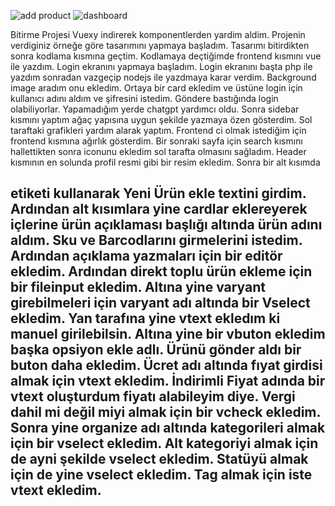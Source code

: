 
![add product](https://github.com/Zeynepsydm/Zeynep-Saydam--202503001/assets/101592610/c7ca48ba-6a6f-49ef-92dd-2d9c34f5f594)
![dashboard](https://github.com/Zeynepsydm/Zeynep-Saydam--202503001/assets/101592610/0d5b02a8-7cad-4516-8771-38e718a32d71)


Bitirme Projesi 
Vuexy indirerek komponentlerden yardim aldim. Projenin verdiginiz örneğe göre tasarımını yapmaya başladım. Tasarımı bitirdikten sonra kodlama kısmına geçtim. Kodlamaya deçtiğimde frontend kısmını vue ile yazdım. Login ekranını yapmaya başladım. Login ekranını başta php ile yazdım sonradan vazgeçip nodejs ile yazdmaya karar verdim. Background image aradım onu ekledim. Ortaya bir card ekledim ve üstüne login için kullanıcı adını aldım ve şifresini istedim. Göndere bastığında login olabiliyorlar. Yapamadığım yerde chatgpt yardımcı oldu. Sonra sidebar kısmını yaptım ağaç yapısına uygun şekilde yazmaya özen gösterdim. Sol taraftaki grafikleri yardım alarak yaptım. Frontend ci olmak istediğim için frontend kısmına ağırlık gösterdim. Bir sonraki sayfa için search kısmını hallettikten sonra iconunu ekledim sol tarafta olmasını sağladım. Header kısmının en solunda profil resmi gibi bir resim ekledim. Sonra bir alt kısımda <h2> etiketi kullanarak Yeni Ürün ekle textini girdim. Ardından alt kısımlara yine cardlar eklereyerek içlerine ürün açıklaması başlığı altında ürün adını aldım. Sku ve Barcodlarını girmelerini istedim. Ardından açıklama yazmaları için bir editör ekledim. Ardından direkt toplu ürün ekleme için bir fileinput ekledim. Altına yine varyant girebilmeleri için varyant adı altında bir 
Vselect ekledim. Yan tarafına yine vtext ekledım ki manuel girilebilsin. Altına yine bir vbuton ekledim başka opsiyon ekle adlı. Ürünü gönder aldı bir buton daha ekledim. 
Ücret adı altında fıyat girdisi almak için vtext ekledim. İndirimli Fiyat adında bir vtext oluşturdum fiyatı alabileyim diye. Vergi dahil mi değil miyi almak için bir vcheck ekledim. 
Sonra yine organize adı altında kategorileri almak için bir vselect ekledim. Alt kategoriyi almak için de ayni şekilde vselect ekledim. Statüyü almak için de yine vselect ekledim.
Tag almak için iste vtext ekledim.
